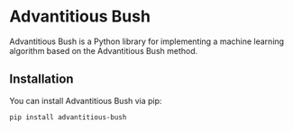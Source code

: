 # Advantitious Bush

Advantitious Bush is a Python library for implementing a machine learning algorithm based on the Advantitious Bush method.

## Installation

You can install Advantitious Bush via pip:

```bash
pip install advantitious-bush
